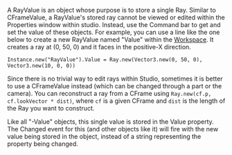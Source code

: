 A RayValue is an object whose purpose is to store a single Ray. Similar to
CFrameValue, a RayValue's stored ray cannot be viewed or edited within the
Properties window within studio. Instead, use the Command bar to get and set
the value of these objects. For example, you can use a line like the one below
to create a new RayValue named "Value" within the [Workspace](https://create.roblox.com/docs/reference/engine/classes/Workspace). It creates a
ray at (0, 50, 0) and it faces in the positive-X direction.

`Instance.new("RayValue").Value = Ray.new(Vector3.new(0, 50, 0), Vector3.new(10, 0, 0))`

Since there is no trivial way to edit rays within Studio, sometimes it is
better to use a CFrameValue instead (which can be changed through a part or
the camera). You can reconstruct a ray from a CFrame using
`Ray.new(cf.p, cf.lookVector * dist)`, where `cf` is a given CFrame and `dist`
is the length of the Ray you want to construct.

Like all "-Value" objects, this single value is stored in the Value property.
The Changed event for this (and other objects like it) will fire with the new
value being stored in the object, instead of a string representing the
property being changed.